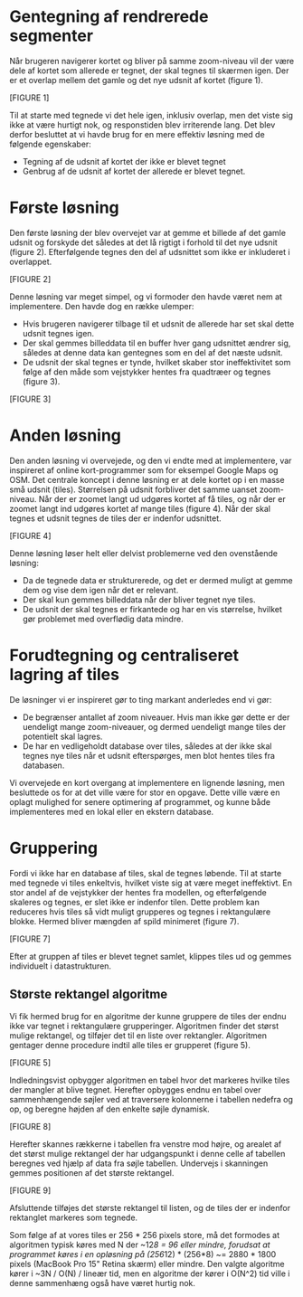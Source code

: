 # Gentegning af rendrerede segmenter

Når brugeren navigerer kortet og bliver på samme zoom-niveau vil der være dele af kortet som allerede er tegnet, der skal tegnes til skærmen igen. Der er et overlap mellem det gamle og det nye udsnit af kortet (figure 1).

[FIGURE 1]

Til at starte med tegnede vi det hele igen, inklusiv overlap, men det viste sig ikke at være hurtigt nok, og responstiden blev irriterende lang. Det blev derfor besluttet at vi havde brug for en mere effektiv løsning med de følgende egenskaber:

- Tegning af de udsnit af kortet der ikke er blevet tegnet
- Genbrug af de udsnit af kortet der allerede er blevet tegnet.

# Første løsning

Den første løsning der blev overvejet var at gemme et billede af det gamle udsnit og forskyde det således at det lå rigtigt i forhold til det nye udsnit (figure 2). Efterfølgende tegnes den del af udsnittet som ikke er inkluderet i overlappet.

[FIGURE 2]

Denne løsning var meget simpel, og vi formoder den havde været nem at implementere. Den havde dog en række ulemper:

- Hvis brugeren navigerer tilbage til et udsnit de allerede har set skal dette udsnit tegnes igen.
- Der skal gemmes billeddata til en buffer hver gang udsnittet ændrer sig, således at denne data kan gentegnes som en del af det næste udsnit.
- De udsnit der skal tegnes er tynde, hvilket skaber stor ineffektivitet som følge af den måde som vejstykker hentes fra quadtræer og tegnes (figure 3).

[FIGURE 3]

# Anden løsning

Den anden løsning vi overvejede, og den vi endte med at implementere, var inspireret af online kort-programmer som for eksempel Google Maps og OSM. Det centrale koncept i denne løsning er at dele kortet op i en masse små udsnit (tiles). Størrelsen på udsnit forbliver det samme uanset zoom-niveau. Når der er zoomet langt ud udgøres kortet af få tiles, og når der er zoomet langt ind udgøres kortet af mange tiles (figure 4). Når der skal tegnes et udsnit tegnes de tiles der er indenfor udsnittet.

[FIGURE 4]

Denne løsning løser helt eller delvist problemerne ved den ovenstående løsning:

- Da de tegnede data er strukturerede, og det er dermed muligt at gemme dem og vise dem igen når det er relevant.
- Der skal kun gemmes billeddata når der bliver tegnet nye tiles.
- De udsnit der skal tegnes er firkantede og har en vis størrelse, hvilket gør problemet med overflødig data mindre.

# Forudtegning og centraliseret lagring af tiles

De løsninger vi er inspireret gør to ting markant anderledes end vi gør:

- De begrænser antallet af zoom niveauer. Hvis man ikke gør dette er der uendeligt mange zoom-niveauer, og dermed uendeligt mange tiles der potentielt skal lagres.
- De har en vedligeholdt database over tiles, således at der ikke skal tegnes nye tiles når et udsnit efterspørges, men blot hentes tiles fra databasen.

Vi overvejede en kort overgang at implementere en lignende løsning, men besluttede os for at det ville være for stor en opgave. Dette ville være en oplagt mulighed for senere optimering af programmet, og kunne både implementeres med en lokal eller en ekstern database.

# Gruppering

Fordi vi ikke har en database af tiles, skal de tegnes løbende. Til at starte med tegnede vi tiles enkeltvis, hvilket viste sig at være meget ineffektivt. En stor andel af de vejstykker der hentes fra modellen, og efterfølgende skaleres og tegnes, er slet ikke er indenfor tilen. Dette problem kan reduceres hvis tiles så vidt muligt grupperes og tegnes i rektangulære blokke. Hermed bliver mængden af spild minimeret (figure 7).

[FIGURE 7]

Efter at gruppen af tiles er blevet tegnet samlet, klippes tiles ud og gemmes individuelt i datastrukturen.

## Største rektangel algoritme

Vi fik hermed brug for en algoritme der kunne gruppere de tiles der endnu ikke var tegnet i rektangulære grupperinger. Algoritmen finder det størst mulige rektangel, og tilføjer det til en liste over rektangler. Algoritmen gentager denne procedure indtil alle tiles er grupperet (figure 5).

[FIGURE 5]

Indledningsvist opbygger algoritmen en tabel hvor det markeres hvilke tiles der mangler at blive tegnet. Herefter opbygges endnu en tabel over sammenhængende søjler ved at traversere kolonnerne i tabellen nedefra og op, og beregne højden af den enkelte søjle dynamisk.

[FIGURE 8]

Herefter skannes rækkerne i tabellen fra venstre mod højre, og arealet af det størst mulige rektangel der har udgangspunkt i denne celle af tabellen beregnes ved hjælp af data fra søjle tabellen. Undervejs i skanningen gemmes positionen af det største rektangel.

[FIGURE 9]

Afsluttende tilføjes det største rektangel til listen, og de tiles der er indenfor rektanglet markeres som tegnede.

Som følge af at vores tiles er 256 * 256 pixels store, må det formodes at algoritmen typisk køres med N der ~12*8 = 96 eller mindre, forudsat at programmet køres i en opløsning på (256*12) * (256*8) ~= 2880 * 1800 pixels (MacBook Pro 15" Retina skærm) eller mindre. Den valgte algoritme kører i ~3N / O(N) / lineær tid, men en algoritme der kører i O(N^2) tid ville i denne sammenhæng også have været hurtig nok.
